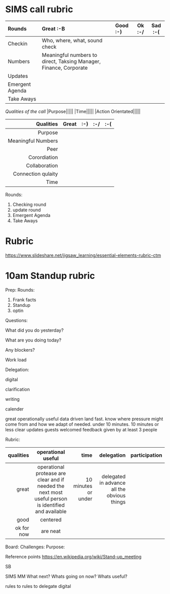 # SIMS call rubric

|Rounds|Great :-B|Good :-)|Ok :-/|Sad :-(|
|:-----|:-----|:-----|-----|-----|
|Checkin|Who, where, what, sound check||||
|Numbers|Meaningful numbers to direct, Taksing Manager, Finance, Corporate||||
|Updates|||||
|Emergent Agenda|||||
|Take Aways|||||

*Qualities of the call*
|Purpose|||||
|Time|||||
|Action Orientated|||||


|Qualities|Great|:-)|:-/|:-(|
|-----:|-----:|-----:|-----:|-----:|
|Purpose|||||
|Meaningful Numbers|||||
|Peer|||||
|Corordiation|||||
|Collaboration|||||
|Connection qulaity|||||
|Time|||||


Rounds:
  1) Checking round
  2) update round
  3) Emergent Agenda
  3) Take Aways

# Rubric
https://www.slideshare.net/jigsaw_learning/essential-elements-rubric-ctm

# 10am Standup rubric
Prep:
Rounds:
  1) Frank facts
  2) Standup
  3) optin 
  
Questions:
  
  What did you do yesterday?
  
  What are you doing today?
  
  Any blockers?
  
  Work load
  
Delegation:
   
   digital
   
   clarification
   
   writing
   
   calender

great
   operationally useful
   data  driven land fast. know where pressure might come from and how we adapt of needed. under 10 minutes. 
   10 minutes or less
   clear updates
   guests welcomed
   feedback given by at least 3 people

Rubric: 

| qualities | operational useful  |time  | delegation|participation|
| -----------: |:-------------:| -----: |-----:| -----:|
| great| operational protease are clear and if needed the next most useful person is identified and available | 10 minutes or under |delegated in advance all the obvious things||
| good | centered      ||||
| ok for now | are neat      ||||

Board:
Challenges:
Purpose:

Reference points
https://en.wikipedia.org/wiki/Stand-up_meeting


SB

SIMS
MM 
What next?
Whats going on now?
Whats useful?

rules to rules to delegate digital
